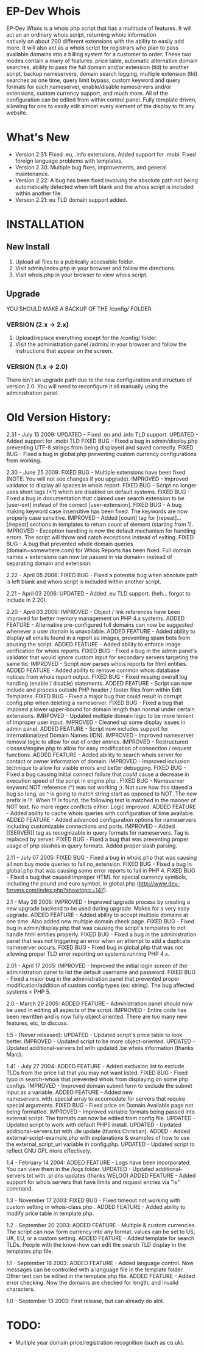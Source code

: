 EP-Dev Whois
===========

EP-Dev Whois is a whois php script that has a multitude of features. 
It  will act an an ordinary whois script, returning whois information  
natively on about 200 different extensions with the ability to easily 
add more. It will also act as a whois script for registrars who plan to 
pass available domains into a billing system for a customer to order. 
These two modes contain a many of features: price table, automatic 
alternative domain searches, ability to pass the full domain and/or 
extension (tld) to another script, backup nameservers, domain search 
logging, multiple extension (tld) searches as one time, query limit 
bypass, custom keyword and query formats for each nameserver, 
enable/disable nameservers and/or extensions, custom currency support, 
and much more. All of the configuration can be edited from within 
control panel. Fully template driven, allowing for one to easily edit 
almost every element of the display to fit any website.

What's New
===========
* Version 2.31: Fixed .eu, .info extensions. Added support for .mobi. Fixed foreign language problems with templates.
* Version 2.30: Multiple bug fixes, improvements, and general maintenance.
* Version 2.22: A bug has been fixed involving the absolute path not being automatically detected when left blank and the whois script is included within another file.
* Version 2.21: eu TLD domain support added.

INSTALLATION
===========
## New Install
1. Upload all files to a publically accessible folder.
2. Visit admin/index.php in your browser and follow the directions.
3. Visit whois.php in your browser to view whois script.

## Upgrade
YOU SHOULD MAKE A BACKUP OF THE /config/ FOLDER.

### VERSION (2.x -> 2.x)
1. Upload/replace everything except for the /config/ folder.
2. Visit the administration panel /admin/ in your browser and follow the instructions that appear on the screen.

### VERSION (1.x -> 2.0)
There isn't an upgrade path due to the new configuration and structure of version 2.0. You will need to reconfigure it all manually using the administration panel.


Old Version History:
===========
2.31 - July 15 2009:
UPDATED - Fixed .eu and .info TLD support.
UPDATED - Added support for .mobi TLD
FIXED BUG - Fixed a bug in admin/display.php preventing UTF-8 strings from being displayed and saved correctly.
FIXED BUG - Fixed a bug in global.php preventing custom currency configurations from working.

2.30 - June 25 2009:
FIXED BUG - Multiple extensions have been fixed (NOTE: You will not see changes if you upgrade).
IMPROVED - Improved validator to display all spaces in whois report.
FIXED BUG - Script no longer uses short tags (<?) which are disabled on default systems.
FIXED BUG - Fixed a bug in documentation that claimed user search extension to be [user-ext] instead of the correct [user-extension].
FIXED BUG - A bug making keyword case insensitive has been fixed. The keywords are now properly case sensitive.
IMPROVED - Added [count] tag for [repeat]...[/repeat] sections in templates to return count of element (starting from 1).
IMPROVED - Exception handling is now the default mechanism for handling errors. The script will throw and catch exceptions instead of exiting.
FIXED BUG - A bug that prevented whole domain queries (domain=somewhere.com) for Whois Reports has been fixed. Full domain names + extensions can now be passed in via domain= instead of separating domain and extension.

2.22 - April 05 2006:
FIXED BUG - Fixed a potential bug when absolute path is left blank and whois script is included within another script.

2.21 - April 03 2006:
UPDATED - Added .eu TLD support. (heh... forgot to include in 2.20).

2.20 - April 03 2006:
IMPROVED - Object / link references have been improved for better memory management on PHP 4.x systems.
ADDED FEATURE - Alternative pre-configured full domains can now be suggested whenever a user domain is unavailable.
ADDED FEATURE - Added ability to display all emails found in a report as images, preventing spam bots from abusing the script.
ADDED FEATURE - Added ability to enforce image verification for whois reports.
FIXED BUG - Fixed a bug in the admin panel's validator that would ignore custom input for secondary servers targeting the same tld.
IMPROVED - Script now parses whois reports for html entities.
ADDED FEATURE - Added ability to remove common whois database notices from whois report output.
FIXED BUG - Fixed missing overall log handling (enable / disable) statements.
ADDED FEATURE - Script can now include and process outside PHP header / footer files from within Edit Templates.
FIXED BUG - Fixed a major bug that could result in corrupt config.php when deleting a nameserver.
FIXED BUG - Fixed a bug that imposed a lower upper-bound for domain length than normal under certain extensions.
IMRPOVED - Updated multiple domain logic to be more lenient of improper user input.
IMPROVED - Cleaned up some display issues in admin panel.
ADDED FEATURE - Script now includes support for Internationalized Domain Names (IDN).
IMPROVED - Improved nameserver removal logic to allow for out of order entries.
IMPROVED - Restructured classes/engine.php to allow for easy modification of connection / request functions.
ADDED FEATURE - Added ability to search whois server for contact or owner information of domain.
IMPROVED - Improved inclusion technique to allow for visible errors and better debugging.
FIXED BUG - Fixed a bug causing initial connect failure that *could* cause a decrease in execution speed of the script in engine.php .
FIXED BUG - Nameserver keyword NOT reference (^) was not working ;). Not sure how this stayed a bug so long, as ^ is going to match string start as opposed to NOT. The new prefix is !!!. When !!! is found, the following text is matched in the manner of NOT text. No more regex conflicts either. Logic improved.
ADDED FEATURE - Added ability to cache whois queries with configuration of time available.
ADDED FEATURE - Added advanced configuration options for nameservers including customizable connections and ports.
IMPROVED - Added [[SERVER]] tag as recognizable in query formats for nameservers. Tag is replaced by server.
FIXED BUG - Fixed a bug that was preventing proper usage of php slashes in query formats. Added proper slash parsing.

2.11 - July 07 2005:
FIXED BUG - Fixed a bug in whois.php that was causing all non buy mode queries to fail no_extension.
FIXED BUG - Fixed a bug in global.php that was causing some error reports to fail in PHP 4.
FIXED BUG - Fixed a bug that caused improper HTML for special currency symbols, including the pound and euro symbol, in global.php (http://www.dev-forums.com/index.php?showtopic=147).

2.1 - May 28 2005:
IMPROVED - Improved upgrade process by creating a new upgrade backend to be used during upgrade. Makes for a very easy upgrade.
ADDED FEATURE - Added ability to accept multiple domains at one time. Also added new multiple domain check page.
FIXED BUG - Fixed bug in admin/display.php that was causing the script's templates to not handle html entities properly.
FIXED BUG - Fixed a bug in the administration panel that was not triggering an error when an attempt to add a duplicate nameserver occurs.
FIXED BUG - Fixed bug in global.php that was not allowing proper TLD error reporting on systems running PHP 4.x.

2.01 - April 17 2005:
IMPROVED - Improved the initial login screen of the administration panel to list the default username and password.
FIXED BUG - Fixed a major bug in the administration panel that prevented proper modification/addition of custom config types (ex: string). The bug affected systems < PHP 5.

2.0 - March 29 2005:
ADDED FEATURE - Administration panel should now be used in editing all aspects of the script.
IMPROVED - Entire code has been rewritten and is now fully object oriented. There are too many new features, etc, to discuss.

1.5 - (Never released):
UPDATED - Updated script's price table to look better.
IMPROVED - Updated script to be more object-oriented.
UPDATED - Updated additional-servers.txt with updated .be whois information (thanks Marc).

1.41 - July 27 2004:
ADDED FEATURE - Added exclusion list to exclude TLDs from the price list that you may not want listed.
FIXED BUG - Fixed typo in search-whois that prevented whois from displaying on some php configs.
IMPROVED - Improved domain submit form to exclude the submit input as a variable.
ADDED FEATURE - Added new nameservers_with_special array to accomodate for servers that require special arguments.
FIXED BUG - Fixed price on Domain Available page not being formatted.
IMPROVED - Improved variable formats being passed into external script. The formats can now be edited from config file.
UPDATED - Updated script to work with default PHP5 install.
UPDATED - Updated additional-servers.txt with .de update (thanks Christian).
ADDED - Added external-script-example.php with explanations & examples of how to use the external_script_url variable in config.php.
UPDATED - Updated script to reflect GNU GPL more effectively.

1.4 - February 14 2004:
ADDED FEATURE - Logs have been incorporated. You can  view them in the /logs folder.
UPDATED - Updated additional-servers.txt with .pl dns updates (thanks WELOO)
ADDED FEATURE - Added support for whois servers that have limits and request entries via "is" command.

1.3 - November 17 2003:
FIXED BUG - Fixed timeout not working with custom setting in whois-class.php .
ADDED FEATURE - Added ability to modify price table in template.php.

1.2 - September 20 2003:
ADDED FEATURE - Multiple & custom currencies. The script can now form currency into any format. values can be set to US, UK, EU, or a custom setting.
ADDED FEATURE - Added template for search TLDs. People with the know-how can edit the search TLD display in the templates.php file.

1.1 - September 16 2003: 
ADDED FEATURE - Added language control. Now messages can be controlled with a language file in the template folder. Other text can be edited in the template.php file.
ADDED FEATURE - Added error checking. Now the domains are checked for length, and invalid characters.

1.0 - September 13 2003:
First release, but can already do alot.

TODO:
===========
* Multiple year domain price/registration recognition (such as co.uk).
